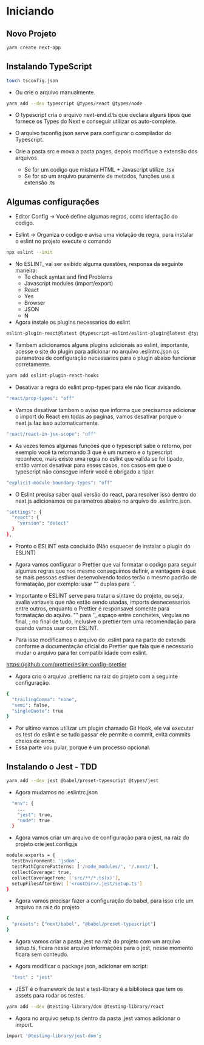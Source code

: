 # Iniciando

## Novo Projeto

```bash
yarn create next-app
```

## Instalando TypeScript

```bash
touch tsconfig.json
```

- Ou crie o arquivo manualmente.

```bash
yarn add --dev typescript @types/react @types/node
```

- O typescript cria o arquivo next-end.d.ts que declara alguns tipos que fornece os Types do Next e conseguir utilizar os auto-complete.

- O arquivo tsconfig.json serve para configurar o compilador do Typescript.

- Crie a pasta src e mova a pasta pages, depois modifique a extensão dos arquivos
  - Se for um codigo que mistura HTML + Javascript utilize .tsx
  - Se for so um arquivo puramente de metodos, funções use a extensão .ts

## Algumas configurações

- Editor Config -> Você define algumas regras, como identação do codigo.

- Eslint -> Organiza o codigo e avisa uma violação de regra, para instalar o eslint no projeto execute o comando

```bash
npx eslint --init
```

- No ESLINT, vai ser exibido alguma questões, responsa da seguinte maneira:
  - To check syntax and find Problems
  - Javascript modules (import/export)
  - React
  - Yes
  - Browser
  - JSON
  - N
- Agora instale os plugins necessarios do eslint

```bash
eslint-plugin-react@latest @typescript-eslint/eslint-plugin@latest @typescript-eslint/parser@latest
```

- Tambem adicionamos alguns plugins adicionais ao eslint, importante, acesse o site do plugin para adicionar no arquivo .eslintrc.json os parametros de configuração necessarios para o plugin abaixo funcionar corretamente.

```bash
yarn add eslint-plugin-react-hooks
```

- Desativar a regra do eslint prop-types para ele não ficar avisando.

```bash
"react/prop-types": "off"
```

- Vamos desativar tambem o aviso que informa que precisamos adicionar o import do React em todas as paginas, vamos desativar porque o next.js faz isso automaticamente.

```bash
"react/react-in-jsx-scope": "off"
```

- As vezes temos algumas funções que o typescript sabe o retorno, por exemplo você ta retornando 3 que é um numero e o typescript reconhece, mais existe uma regra no eslint que valida se foi tipado, então vamos desativar para esses casos, nos casos em que o typescript não consegue inferir você é obrigado a tipar.

```bash
"explicit-module-boundary-types": "off"
```

- O Eslint precisa saber qual versão do react, para resolver isso dentro do next.js adicionamos os parametros abaixo no arquivo do .eslintrc.json.

```bash
"settings": {
  "react": {
    "version": "detect"
  }
},
```

- Pronto o ESLINT esta concluido (Não esquecer de instalar o plugin do ESLINT)

- Agora vamos configurar o Prettier que vai formatar o codigo para seguir algumas regras que nos mesmo conseguimos definir, a vantagem é que se mais pessoas estiver desenvolvendo todos terão o mesmo padrão de formatação, por exemplo: usar "" duplas para ''.

- Importante o ESLINT serve para tratar a sintaxe do projeto, ou seja, avalia variaveis que não estão sendo usadas, imports desnecessarios entre outros, enquanto o Prettier é responsavel somente para formatação do aquivo. "" para '', espaço entre conchetes, virgulas no final, ; no final de tudo, inclusive o prettier tem uma recomendação para quando vamos usar com ESLINT.

- Para isso modificamos o arquivo do .eslint para na parte de extends conforme a documentação oficial do Prettier que fala que é necessario mudar o arquivo para ter compatibilidade com eslint.

https://github.com/prettier/eslint-config-prettier

- Agora crio o arquivo .prettierrc na raiz do projeto com a seguinte configuração.

```bash
{
  "trailingComma": "none",
  "semi": false,
  "singleQuote": true
}

```

- Por ultimo vamos utilizar um plugin chamado Git Hook, ele vai executar os test do eslint e se tudo passar ele permite o commit, evita commits cheios de erros.
- Essa parte vou pular, porque é um processo opcional.

## Instalando o Jest - TDD

```bash
yarn add --dev jest @babel/preset-typescript @types/jest
```

- Agora mudamos no .eslintrc.json

```bash
  "env": {
    ...
    "jest": true,
    "node": true
  }
```

- Agora vamos criar um arquivo de configuração para o jest, na raiz do projeto crie jest.config.js

```bash
module.exports = {
  testEnvironment: 'jsdom',
  testPathIgnorePatterns: ['/node_modules/', '/.next/'],
  collectCoverage: true,
  collectCoverageFrom: ['src/**/*.ts(x)'],
  setupFilesAfterEnv: ['<rootDir>/.jest/setup.ts']
}
```

- Agora vamos precisar fazer a configuração do babel, para isso crie um arquivo na raiz do projeto

```bash
{
  "presets": ["next/babel", "@babel/preset-typescript"]
}
```

- Agora vamos criar a pasta .jest na raiz do projeto com um arquivo setup.ts, ficara nesse arquivo informações para o jest, nesse momento ficara sem conteudo.

- Agora modificar o package.json, adicionar em script:

```bash
  "test" : "jest"
```

- JEST é o framework de test e test-library é a biblioteca que tem os assets para rodar os testes.

```bash
yarn add --dev @testing-library/dom @testing-library/react
```

- Agora no arquivo setup.ts dentro da pasta .jest vamos adicionar o import.

```bash
import '@testing-library/jest-dom';
```
